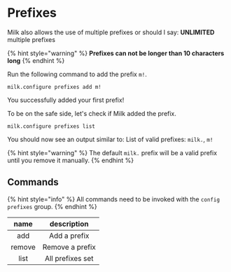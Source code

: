 # Prefixes

Milk also allows the use of multiple prefixes or should I say: **UNLIMITED** multiple prefixes

{% hint style="warning" %}
**Prefixes can not be longer than 10 characters long**
{% endhint %}

Run the following command to add the prefix `m!`.

```
milk.configure prefixes add m!
```

You successfully added your first prefix!

To be on the safe side, let's check if Milk added the prefix.

```text
milk.configure prefixes list
```

You should now see an output similar to: List of valid prefixes: `milk.`, `m!`

{% hint style="warning" %}
The default `milk.` prefix will be a valid prefix until you remove it manually.
{% endhint %}

## Commands

{% hint style="info" %}
All commands need to be invoked with the `config prefixes` group.
{% endhint %}

| name | description |
| :---: | :---: |
| add | Add a prefix |
| remove | Remove a prefix |
| list | All prefixes set |